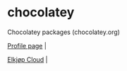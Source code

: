 # chocolatey
Chocolatey packages (chocolatey.org)

[Profile page](https://chocolatey.org/profiles/y0k0) | 

[Elkjøp Cloud](https://chocolatey.org/packages/elkjop-cloud/) |
